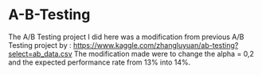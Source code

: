 # A-B-Testing

The A/B Testing project I did here was a modification from previous A/B Testing project by : https://www.kaggle.com/zhangluyuan/ab-testing?select=ab_data.csv 
The modification made were to change the alpha = 0,2 and the expected performance rate from 13% into 14%.
